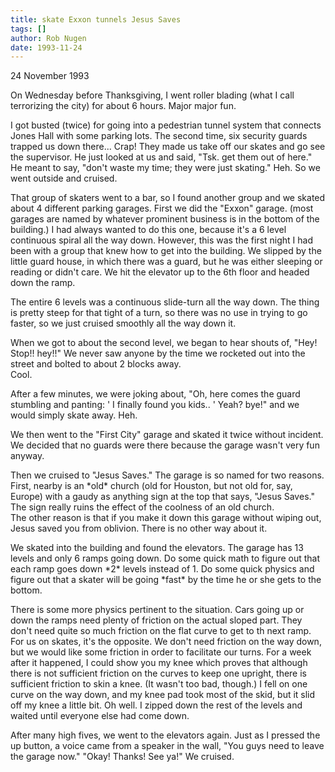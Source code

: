 ```yaml
---
title: skate Exxon tunnels Jesus Saves
tags: []
author: Rob Nugen
date: 1993-11-24
---
```


<p class=date>24 November 1993</p>

<p>On Wednesday before Thanksgiving, I went roller blading (what I
call terrorizing the city) for about 6 hours.  Major major fun.</p>

<p>I got busted (twice) for going into a pedestrian tunnel system that
connects Jones Hall with some parking lots.  The second time, six
security guards trapped us down there...  Crap!  They made us take off
our skates and go see the supervisor.  He just looked at us and said,
"Tsk. get them out of here." He meant to say, "don't waste my time;
they were just skating."  Heh.  So we went outside and cruised.</p>

<p>That group of skaters went to a bar, so I found another group and
we skated about 4 different parking garages.  First we did the "Exxon"
garage. (most garages are named by whatever prominent business is in
the bottom of the building.)  I had always wanted to do this one,
because it's a 6 level continuous spiral all the way down.  However,
this was the first night I had been with a group that knew how to get
into the building. We slipped by the little guard house, in which
there was a guard, but he was either sleeping or reading or didn't
care.  We hit the elevator up to the 6th floor and headed down the
ramp.</p>

<p>The entire 6 levels was a continuous slide-turn all the way down.
The thing is pretty steep for that tight of a turn, so there was no
use in trying to go faster, so we just cruised smoothly all the way
down it.</p>

<p>When we got to about the second level, we began to hear shouts of,
"Hey!  Stop!!  hey!!"  We never saw anyone by the time we rocketed out
into the street and bolted to about 2 blocks away.
<br>Cool.<p>

<p>After a few minutes, we were joking about, "Oh, here comes the
guard stumbling and panting: '<puff> <puff> I finally <puff> found you
kids.. <puff>' Yeah? bye!" and we would simply skate away.  Heh.</p>

<p>We then went to the "First City" garage and skated it twice without
incident. We decided that no guards were there because the garage
wasn't very fun anyway.</p>

<p>Then we cruised to "Jesus Saves."  The garage is so named for two
reasons. First, nearby is an *old* church (old for Houston, but not
old for, say, Europe) with a gaudy as anything sign at the top
that says, "Jesus Saves." The sign really ruins the effect of the
coolness of an old church.
<br>The other reason is that if you make it down this garage without
wiping out, Jesus saved you from oblivion. There is no other way about
it.</p>

<p>We skated into the building and found the elevators.  The garage
has 13 levels and only 6 ramps going down.  Do some quick math to
figure out that each ramp goes down *2* levels instead of 1.  Do some
quick physics and figure out that a skater will be going *fast* by the
time he or she gets to the bottom.</p>

<p>There is some more physics pertinent to the situation.  Cars going
up or down the ramps need plenty of friction on the actual sloped
part.  They don't need quite so much friction on the flat curve to get
to th next ramp.  For us on skates, it's the opposite.  We don't need
friction on the way down, but we would like some friction in order to
facilitate our turns.  For a week after it happened, I could show you
my knee which proves that although there is not sufficient friction on
the curves to keep one upright, there is sufficient friction to skin a
knee.  (It wasn't too bad, though.)  I fell on one curve on the way
down, and my knee pad took most of the skid, but it slid off my knee a
little bit.  Oh well.  I zipped down the rest of the levels and waited
until everyone else had come down.</p>

<p>After many high fives, we went to the elevators again.  Just as I
pressed the up button, a voice came from a speaker in the wall, "You
guys need to leave the garage now."  "Okay!  Thanks!  See ya!"  We
cruised.</p>
